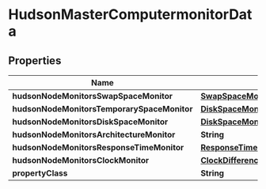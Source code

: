 

# HudsonMasterComputermonitorData


## Properties

Name | Type | Description | Notes
------------ | ------------- | ------------- | -------------
**hudsonNodeMonitorsSwapSpaceMonitor** | [**SwapSpaceMonitorMemoryUsage2**](SwapSpaceMonitorMemoryUsage2.md) |  |  [optional]
**hudsonNodeMonitorsTemporarySpaceMonitor** | [**DiskSpaceMonitorDescriptorDiskSpace**](DiskSpaceMonitorDescriptorDiskSpace.md) |  |  [optional]
**hudsonNodeMonitorsDiskSpaceMonitor** | [**DiskSpaceMonitorDescriptorDiskSpace**](DiskSpaceMonitorDescriptorDiskSpace.md) |  |  [optional]
**hudsonNodeMonitorsArchitectureMonitor** | **String** |  |  [optional]
**hudsonNodeMonitorsResponseTimeMonitor** | [**ResponseTimeMonitorData**](ResponseTimeMonitorData.md) |  |  [optional]
**hudsonNodeMonitorsClockMonitor** | [**ClockDifference**](ClockDifference.md) |  |  [optional]
**propertyClass** | **String** |  |  [optional]



